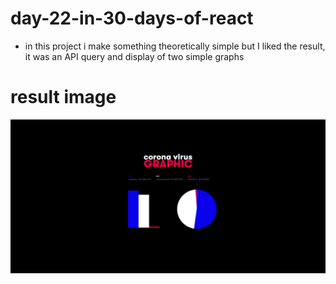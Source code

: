 # day-22-in-30-days-of-react 

- in this project i make something theoretically simple but I liked the result, it was an API query and display of two simple graphs 

# result image  

![](site.png)